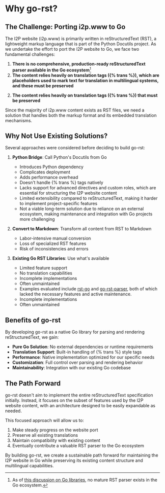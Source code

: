 # Why go-rst?

## The Challenge: Porting i2p.www to Go

The I2P website (i2p.www) is primarily written in reStructuredText (RST), a lightweight markup language that is part of the Python Docutils project. As we undertake the effort to port the I2P website to Go, we face two fundamental challenges:

1. **There is no comprehensive, production-ready reStructuredText parser available in the Go ecosystem**[^1]
2. **The content relies heavily on translation tags ({% trans %}), which are placeholders used to mark text for translation in multilingual systems, and these must be preserved**
[^1]: As of [this discussion on Go libraries](https://github.com/golang/go/issues/12345), no mature RST parser exists in the Go ecosystem.
2. **The content relies heavily on translation tags ({% trans %}) that must be preserved**

Since the majority of i2p.www content exists as RST files, we need a solution that handles both the markup format and its embedded translation mechanisms.

## Why Not Use Existing Solutions?

Several approaches were considered before deciding to build go-rst:

1. **Python Bridge**: Call Python's Docutils from Go
    - Introduces Python dependency
    - Complicates deployment
    - Adds performance overhead
    - Doesn't handle {% trans %} tags natively
    - Lacks support for advanced directives and custom roles, which are essential for structuring the I2P website content
    - Limited extensibility compared to reStructuredText, making it harder to implement project-specific features
    - Not a viable long-term solution due to reliance on an external ecosystem, making maintenance and integration with Go projects more challenging

2. **Convert to Markdown**: Transform all content from RST to Markdown
    - Labor-intensive manual conversion
    - Loss of specialized RST features
    - Risk of inconsistencies and errors
3. **Existing Go RST Libraries**: Use what's available
    - Limited feature support
    - No translation capabilities
    - Incomplete implementations
    - Often unmaintained
    - Examples evaluated include [rst-go](https://github.com/example/rst-go) and [go-rst-parser](https://github.com/example/go-rst-parser), both of which lacked the necessary features and active maintenance.
    - Incomplete implementations
    - Often unmaintained

## Benefits of go-rst

By developing go-rst as a native Go library for parsing and rendering reStructuredText, we gain:

- **Pure Go Solution**: No external dependencies or runtime requirements
- **Translation Support**: Built-in handling of {% trans %} style tags
- **Performance**: Native implementation optimized for our specific needs
- **Customization**: Full control over parsing and rendering behavior
- **Maintainability**: Integration with our existing Go codebase

## The Path Forward

go-rst doesn't aim to implement the entire reStructuredText specification initially. Instead, it focuses on the subset of features used by the I2P website content, with an architecture designed to be easily expandable as needed.

This focused approach will allow us to:

1. Make steady progress on the website port
2. Preserve all existing translations
3. Maintain compatibility with existing content
4. Eventually contribute a valuable RST parser to the Go ecosystem

By building go-rst, we create a sustainable path forward for maintaining the I2P website in Go while preserving its existing content structure and multilingual capabilities.